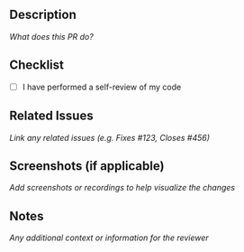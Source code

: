## Description

_What does this PR do?_

## Checklist

-   [ ] I have performed a self-review of my code

## Related Issues

_Link any related issues (e.g. Fixes #123, Closes #456)_

## Screenshots (if applicable)

_Add screenshots or recordings to help visualize the changes_

## Notes

_Any additional context or information for the reviewer_
